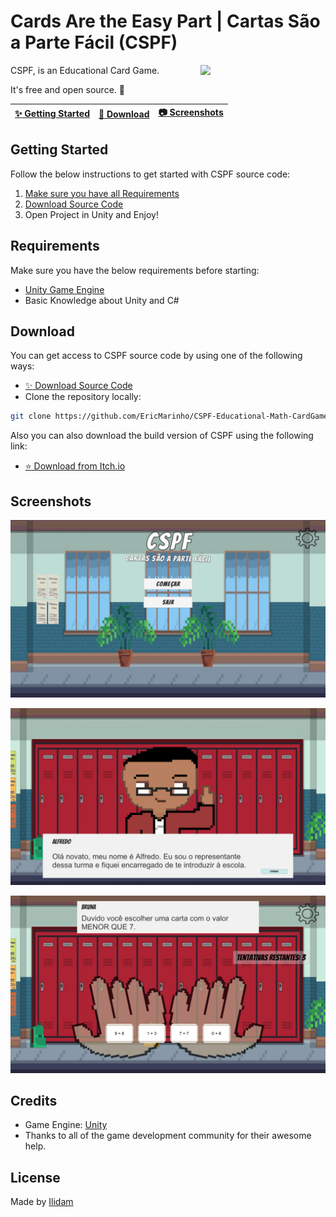 # Cards Are the Easy Part | Cartas São a Parte Fácil (CSPF)
<img align="right" src="https://img.itch.zone/aW1nLzk4NzMwNTUucG5n/original/xcSV7B.png" width= 200/>
CSPF, is an Educational Card Game.

It's free and open source. :clap:

| [:sparkles: Getting Started](#getting-started) | [:rocket: Download](#download) | [:camera: Screenshots](#screenshots) |
| --------------- | -------- |  -------- |

## Getting Started

Follow the below instructions to get started with CSPF source code:

1. [Make sure you have all Requirements](#requirements)
2. [Download Source Code](#download)
3. Open Project in Unity and Enjoy!

## Requirements

Make sure you have the below requirements before starting:

- [Unity Game Engine](https://unity3d.com)
- Basic Knowledge about Unity and C#

## Download

You can get access to CSPF source code by using one of the following ways:

- [:sparkles: Download Source Code](https://github.com/EricMarinho/CSPF-Educational-Math-CardGame/archive/master.zip)
- Clone the repository locally:

```bash
git clone https://github.com/EricMarinho/CSPF-Educational-Math-CardGame.git
```

Also you can also download the build version of CSPF using the following link:

- [:star: Download from Itch.io](https://ilidam.itch.io/cspf)

## Screenshots

<p align="center">
  <img src="screenshot1.png"/>
</p>

<p align="center">
  <img src="screenshot2.png"/>
</p>

<p align="center">
  <img src="screenshot3.png"/>
</p>

## Credits

- Game Engine: [Unity](https://unity3d.com/)
- Thanks to all of the game development community for their awesome help.

## License

Made by [Ilidam](https://github.com/EricMarinho)
